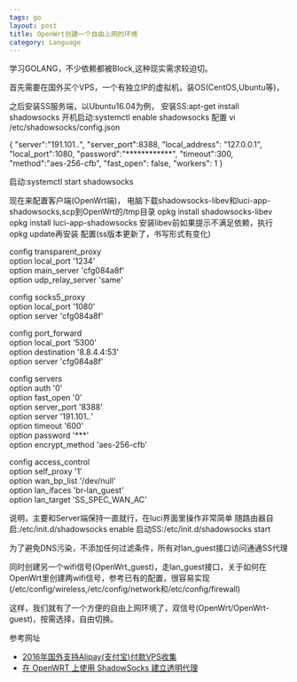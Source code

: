 ```yaml
---
tags: go
layout: post
title: OpenWrt创建一个自由上网的环境
category: Language
---
```

学习GOLANG，不少依赖都被Block,这种现实需求较迫切。

首先需要在国外买个VPS，一个有独立IP的虚拟机，装OS(CentOS,Ubuntu等)，
<!--more-->
之后安装SS服务端，以Ubuntu16.04为例，
安装SS:apt-get install shadowsocks
开机启动:systemctl enable shadowsocks
配置
vi /etc/shadowsocks/config.json

{
    "server":"191.101.*.*",
    "server_port":8388,
    "local_address": "127.0.0.1",
    "local_port":1080,
    "password":"************",
    "timeout":300,
    "method":"aes-256-cfb",
    "fast_open": false,
    "workers": 1
}

启动:systemctl start shadowsocks

现在来配置客户端(OpenWrt端)，
电脑下载shadowsocks-libev和luci-app-shadowsocks,scp到OpenWrt的/tmp目录
opkg install shadowsocks-libev
opkg install luci-app-shadowsocks
安装libev前如果提示不满足依赖，执行opkg update再安装
配置(ss版本更新了，书写形式有变化)

config transparent_proxy                                                                                                                       
        option local_port '1234'                                                                                                               
        option main_server 'cfg084a8f'                                                                                                         
        option udp_relay_server 'same'                                                                                                         
                                                                                                                                               
config socks5_proxy                                                                                                                            
        option local_port '1080'                                                                                                               
        option server 'cfg084a8f'                                                                                                              
                                                                                                                                               
config port_forward                                                                                                                            
        option local_port '5300'                                                                                                               
        option destination '8.8.4.4:53'                                                                                                        
        option server 'cfg084a8f'                                                                                                              
                                                                                                                                               
config servers                                                                                                                                 
        option auth '0'                                                                                                                        
        option fast_open '0'                                                                                                                   
        option server_port '8388'                                                                                                              
        option server '191.101.*.*'                                                                                                          
        option timeout '600'                                                                                                                   
        option password '***'                                                                                                           
        option encrypt_method 'aes-256-cfb'                                                                                                    
                                                                                                                                               
config access_control                                                                                                                          
        option self_proxy '1'                                                                                                                  
        option wan_bp_list '/dev/null'                                                                                                         
        option lan_ifaces 'br-lan_guest'                                                                                                       
        option lan_target 'SS_SPEC_WAN_AC'           

说明，主要和Server端保持一直就行，在luci界面里操作非常简单
随路由器自启:/etc/init.d/shadowsocks enable
启动SS:/etc/init.d/shadowsocks start

为了避免DNS污染，不添加任何过滤条件，所有对lan_guest接口访问通通SS代理 

同时创建另一个wifi信号(OpenWrt_guest)，走lan_guest接口，关于如何在OpenWrt里创建两wifi信号，参考已有的配置，很容易实现(/etc/config/wireless,/etc/config/network和/etc/config/firewall)

这样，我们就有了一个方便的自由上网环境了，双信号(OpenWrt/OpenWrt-guest)，按需选择，自由切换。



参考网址
* [2016年国外支持Alipay(支付宝)付款VPS收集](http://www.zhujiceping.com/17104.html)
* [在 OpenWRT 上使用 ShadowSocks 建立透明代理](http://undownding.me/2015/02/10/use-shadowsocks-on-openwrt/)



